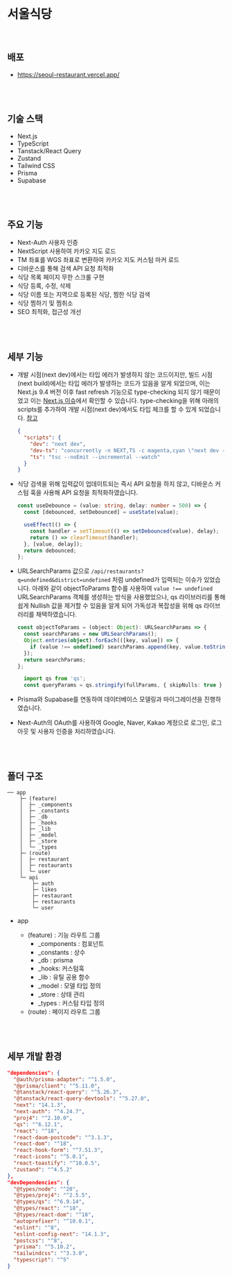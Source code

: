 # 서울식당

<br>

## 배포

- <a href="https://seoul-restaurant.vercel.app/" target="_blank">https://seoul-restaurant.vercel.app/</a>

<br /><br />

## 기술 스택

- Next.js
- TypeScript
- Tanstack/React Query
- Zustand
- Tailwind CSS
- Prisma
- Supabase

<br /><br />

## 주요 기능

- Next-Auth 사용자 인증
- NextScript 사용하여 카카오 지도 로드
- TM 좌표를 WGS 좌표로 변환하여 카카오 지도 커스텀 마커 로드
- 디바운스를 통해 검색 API 요청 최적화
- 식당 목록 페이지 무한 스크롤 구현
- 식당 등록, 수정, 삭제
- 식당 이름 또는 지역으로 등록된 식당, 찜한 식당 검색
- 식당 찜하기 및 찜취소
- SEO 최적화, 접근성 개선

<br /><br />

## 세부 기능

- 개발 시점(next dev)에서는 타입 에러가 발생하지 않는 코드이지만, 빌드 시점(next build)에서는 타입 에러가 발생하는 코드가 있음을 알게 되었으며, 이는 Next.js 9.4 버전 이후 fast refresh 기능으로 type-checking 되지 않기 때문이었고 이는 [Next.js 이슈](https://github.com/vercel/next.js/issues/14997)에서 확인할 수 있습니다. type-checking을 위해 아래의 scripts를 추가하여 개발 시점(next dev)에서도 타입 체크를 할 수 있게 되었습니다. [참고](https://github.com/vercel/next.js/issues/14997#issuecomment-950403623)

  ```json
  {
    "scripts": {
      "dev": "next dev",
      "dev-ts": "concurrently -n NEXT,TS -c magenta,cyan \"next dev -p 1234\" \"yarn ts --watch\"",
      "ts": "tsc --noEmit --incremental --watch"
    }
  }
  ```

- 식당 검색을 위해 입력값이 업데이트되는 즉시 API 요청을 하지 않고, 디바운스 커스텀 훅을 사용해 API 요청을 최적화하였습니다.

  ```ts
  const useDebounce = (value: string, delay: number = 500) => {
    const [debounced, setDebounced] = useState(value);

    useEffect(() => {
      const handler = setTimeout(() => setDebounced(value), delay);
      return () => clearTimeout(handler);
    }, [value, delay]);
    return debounced;
  };
  ```

- URLSearchParams 값으로 `/api/restaurants?q=undefined&district=undefined` 처럼 undefined가 입력되는 이슈가 있었습니다. 아래와 같이 objectToParams 함수를 사용하여 `value !== undefined` URLSearchParams 객체를 생성하는 방식을 사용했었으나, qs 라이브러리를 통해 쉽게 Nullish 값을 제거할 수 있음을 알게 되어 가독성과 복잡성을 위해 qs 라이브러리를 채택하였습니다.

  ```ts
  const objectToParams = (object: Object): URLSearchParams => {
    const searchParams = new URLSearchParams();
    Object.entries(object).forEach(([key, value]) => {
      if (value !== undefined) searchParams.append(key, value.toString());
    });
    return searchParams;
  };
  ```

  ```ts
    import qs from 'qs';
    const queryParams = qs.stringify(fullParams, { skipNulls: true }
  ```

- Prisma와 Supabase를 연동하여 데이터베이스 모델링과 마이그레이션을 진행하였습니다.
- Next-Auth의 OAuth를 사용하여 Google, Naver, Kakao 계정으로 로그인, 로그아웃 및 사용자 인증을 처리하였습니다.

<br /><br />

## 폴더 구조

```
── app
    ├─ (feature)
    │  ├─ _components
    │  ├─ _constants
    │  ├─ _db
    │  ├─ _hooks
    │  ├─ _lib
    │  ├─ _model
    │  ├─ _store
    │  └─ _types
    ├─ (route)
    │  ├─ restaurant
    │  ├─ restaurants
    │  └─ user
    └─ api
        ├─ auth
        ├─ likes
        ├─ restaurant
        ├─ restaurants
        └─ user
```

- app

  - (feature) : 기능 라우트 그룹
    - \_components : 컴포넌트
    - \_constants : 상수
    - \_db : prisma
    - \_hooks: 커스텀훅
    - \_lib : 유틸 공용 함수
    - \_model : 모델 타입 정의
    - \_store : 상태 관리
    - \_types : 커스텀 타입 정의
  - (route) : 페이지 라우트 그룹

<br /><br />

## 세부 개발 환경

```json
"dependencies": {
  "@auth/prisma-adapter": "^1.5.0",
  "@prisma/client": "^5.11.0",
  "@tanstack/react-query": "^5.26.3",
  "@tanstack/react-query-devtools": "^5.27.0",
  "next": "14.1.3",
  "next-auth": "^4.24.7",
  "proj4": "^2.10.0",
  "qs": "^6.12.1",
  "react": "^18",
  "react-daum-postcode": "^3.1.3",
  "react-dom": "^18",
  "react-hook-form": "^7.51.3",
  "react-icons": "^5.0.1",
  "react-toastify": "^10.0.5",
  "zustand": "^4.5.2"
},
"devDependencies": {
  "@types/node": "^20",
  "@types/proj4": "^2.5.5",
  "@types/qs": "^6.9.14",
  "@types/react": "^18",
  "@types/react-dom": "^18",
  "autoprefixer": "^10.0.1",
  "eslint": "^8",
  "eslint-config-next": "14.1.3",
  "postcss": "^8",
  "prisma": "^5.10.2",
  "tailwindcss": "^3.3.0",
  "typescript": "^5"
}
```
